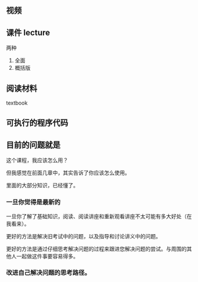 

## 视频

## 课件 lecture

两种

1. 全面
2. 概括版



## 阅读材料

textbook



## 可执行的程序代码







## 目前的问题就是

这个课程，我应该怎么用？

但我感觉在前面几章中，其实告诉了你应该怎么使用。



里面的大部分知识，已经懂了。

### 一旦你觉得是最新的

一旦你了解了基础知识，阅读、阅读讲座和重新观看讲座不太可能有多大好处（在我看来）。

更好的方法是解决旧考试中的问题，以及指导和讨论讲义中的问题。

更好的方法是通过仔细思考解决问题的过程来跟进您解决问题的尝试。与周围的其他人一起做这件事要容易得多。

### 改进自己解决问题的思考路径。